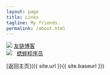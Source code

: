 ```yaml
---
layout: page
title: Links
tagline: My friends.
permalink: /about.html
---
```


<div class="link-chip">
  <img src="http://emlog.club/logo.jpg" class="link-chip-icon">
  <a class="link-chip-title" href="http://emlog.club/">友链博客</a>
</div>

<div class="link-chip">
  <img src="http://www.huisai.top/usr/files/icon.jpg" class="link-chip-icon" style="float:left"></img>
  <a class="link-chip-title" href="http://www.huisai.top/">蟋蟀程序员</a>
</div>

[返回主页]({{ site.url }}{{ site.baseurl }})
